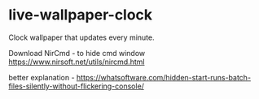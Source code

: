 # live-wallpaper-clock


Clock wallpaper that updates every minute.

Download NirCmd - to hide cmd window 
https://www.nirsoft.net/utils/nircmd.html

better explanation - https://whatsoftware.com/hidden-start-runs-batch-files-silently-without-flickering-console/